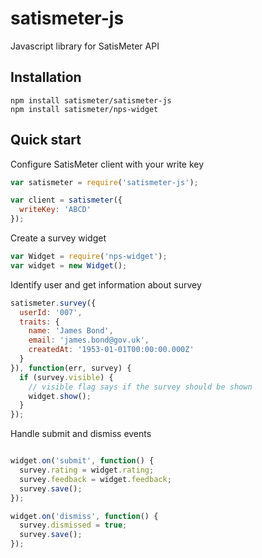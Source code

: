 # satismeter-js
Javascript library for SatisMeter API

## Installation

```
npm install satismeter/satismeter-js
npm install satismeter/nps-widget
```

## Quick start

Configure SatisMeter client with your write key
```js
var satismeter = require('satismeter-js');

var client = satismeter({
  writeKey: 'ABCD'
});
```

Create a survey widget
```js
var Widget = require('nps-widget');
var widget = new Widget();
```

Identify user and get information about survey
```js
satismeter.survey({
  userId: '007',
  traits: {
    name: 'James Bond',
    email: 'james.bond@gov.uk',
    createdAt: '1953-01-01T00:00:00.000Z'
  }
}), function(err, survey) {
  if (survey.visible) {
    // visible flag says if the survey should be shown
    widget.show();
  }
});
```

Handle submit and dismiss events
```js

widget.on('submit', function() {
  survey.rating = widget.rating;
  survey.feedback = widget.feedback;
  survey.save();
});

widget.on('dismiss', function() {
  survey.dismissed = true;
  survey.save();
});
```
